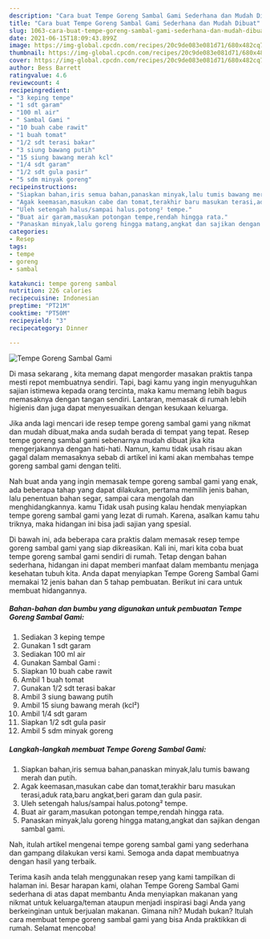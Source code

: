 ```yaml
---
description: "Cara buat Tempe Goreng Sambal Gami Sederhana dan Mudah Dibuat"
title: "Cara buat Tempe Goreng Sambal Gami Sederhana dan Mudah Dibuat"
slug: 1063-cara-buat-tempe-goreng-sambal-gami-sederhana-dan-mudah-dibuat
date: 2021-06-15T18:09:43.899Z
image: https://img-global.cpcdn.com/recipes/20c9de083e081d71/680x482cq70/tempe-goreng-sambal-gami-foto-resep-utama.jpg
thumbnail: https://img-global.cpcdn.com/recipes/20c9de083e081d71/680x482cq70/tempe-goreng-sambal-gami-foto-resep-utama.jpg
cover: https://img-global.cpcdn.com/recipes/20c9de083e081d71/680x482cq70/tempe-goreng-sambal-gami-foto-resep-utama.jpg
author: Bess Barrett
ratingvalue: 4.6
reviewcount: 4
recipeingredient:
- "3 keping tempe"
- "1 sdt garam"
- "100 ml air"
- " Sambal Gami "
- "10 buah cabe rawit"
- "1 buah tomat"
- "1/2 sdt terasi bakar"
- "3 siung bawang putih"
- "15 siung bawang merah kcl"
- "1/4 sdt garam"
- "1/2 sdt gula pasir"
- "5 sdm minyak goreng"
recipeinstructions:
- "Siapkan bahan,iris semua bahan,panaskan minyak,lalu tumis bawang merah dan putih."
- "Agak keemasan,masukan cabe dan tomat,terakhir baru masukan terasi,aduk rata,baru angkat,beri garam dan gula pasir."
- "Uleh setengah halus/sampai halus.potong² tempe."
- "Buat air garam,masukan potongan tempe,rendah hingga rata."
- "Panaskan minyak,lalu goreng hingga matang,angkat dan sajikan dengan sambal gami."
categories:
- Resep
tags:
- tempe
- goreng
- sambal

katakunci: tempe goreng sambal 
nutrition: 226 calories
recipecuisine: Indonesian
preptime: "PT21M"
cooktime: "PT50M"
recipeyield: "3"
recipecategory: Dinner

---
```



![Tempe Goreng Sambal Gami](https://img-global.cpcdn.com/recipes/20c9de083e081d71/680x482cq70/tempe-goreng-sambal-gami-foto-resep-utama.jpg)

Di masa  sekarang , kita memang dapat mengorder masakan praktis tanpa mesti repot membuatnya sendiri. Tapi, bagi kamu yang ingin menyuguhkan sajian istimewa kepada orang tercinta, maka kamu memang lebih bagus memasaknya dengan tangan sendiri. Lantaran, memasak di rumah lebih higienis dan juga dapat menyesuaikan dengan kesukaan keluarga.

Jika anda lagi mencari ide resep tempe goreng sambal gami yang nikmat dan mudah dibuat,maka anda sudah berada di tempat yang tepat. Resep tempe goreng sambal gami  sebenarnya mudah dibuat jika kita mengerjakannya dengan hati-hati. Namun, kamu tidak usah risau akan gagal dalam memasaknya 
sebab di artikel ini kami akan membahas tempe goreng sambal gami dengan teliti.  



Nah buat anda yang ingin memasak tempe goreng sambal gami yang enak, ada beberapa tahap yang dapat dilakukan, pertama memilih jenis bahan, lalu penentuan bahan segar, sampai cara mengolah dan menghidangkannya. kamu Tidak usah pusing kalau hendak menyiapkan tempe goreng sambal gami yang lezat di rumah. Karena, asalkan kamu  tahu triknya, maka hidangan ini bisa jadi sajian yang spesial.

Di bawah ini, ada beberapa cara praktis  dalam memasak resep tempe goreng sambal gami yang siap dikreasikan. Kali ini, mari kita coba buat tempe goreng sambal gami sendiri di rumah. Tetap dengan bahan sederhana, hidangan ini dapat memberi manfaat dalam membantu menjaga kesehatan tubuh kita. Anda dapat menyiapkan Tempe Goreng Sambal Gami memakai 12 jenis bahan dan 5 tahap pembuatan. Berikut ini cara untuk membuat hidangannya.

<!--inarticleads1-->

##### Bahan-bahan dan bumbu yang digunakan untuk pembuatan Tempe Goreng Sambal Gami:

1. Sediakan 3 keping tempe
1. Gunakan 1 sdt garam
1. Sediakan 100 ml air
1. Gunakan  Sambal Gami :
1. Siapkan 10 buah cabe rawit
1. Ambil 1 buah tomat
1. Gunakan 1/2 sdt terasi bakar
1. Ambil 3 siung bawang putih
1. Ambil 15 siung bawang merah (kcl²)
1. Ambil 1/4 sdt garam
1. Siapkan 1/2 sdt gula pasir
1. Ambil 5 sdm minyak goreng




<!--inarticleads2-->

##### Langkah-langkah membuat Tempe Goreng Sambal Gami:

1. Siapkan bahan,iris semua bahan,panaskan minyak,lalu tumis bawang merah dan putih.
1. Agak keemasan,masukan cabe dan tomat,terakhir baru masukan terasi,aduk rata,baru angkat,beri garam dan gula pasir.
1. Uleh setengah halus/sampai halus.potong² tempe.
1. Buat air garam,masukan potongan tempe,rendah hingga rata.
1. Panaskan minyak,lalu goreng hingga matang,angkat dan sajikan dengan sambal gami.




Nah, itulah artikel mengenai  tempe goreng sambal gami  yang sederhana dan gampang dilakukan versi kami. Semoga anda dapat membuatnya dengan hasil yang terbaik. 

Terima kasih anda telah menggunakan resep yang kami tampilkan di halaman ini. Besar harapan kami, olahan  Tempe Goreng Sambal Gami sederhana di atas dapat membantu Anda menyiapkan makanan yang nikmat untuk keluarga/teman ataupun menjadi inspirasi bagi Anda yang berkeinginan untuk berjualan makanan. Gimana nih? Mudah bukan? Itulah cara membuat tempe goreng sambal gami yang bisa Anda praktikkan di rumah. Selamat mencoba!

